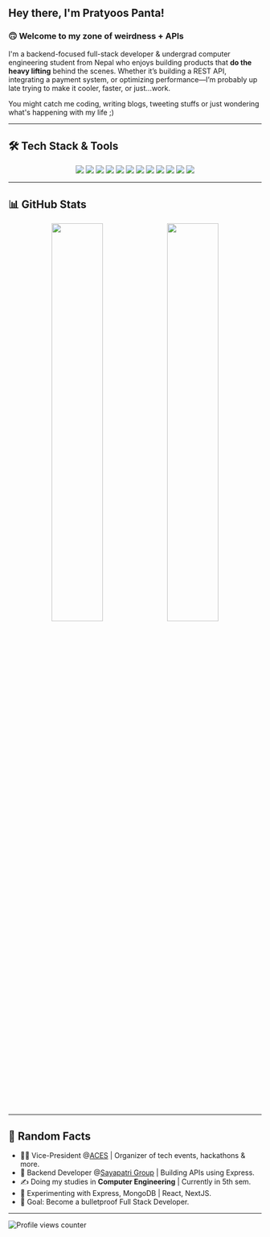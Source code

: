 ## Hey there, I'm Pratyoos Panta!

### 🙃 Welcome to my zone of weirdness + APIs

I'm a backend-focused full-stack developer & undergrad computer engineering student from Nepal who enjoys building products that **do the heavy lifting** behind the scenes. Whether it’s building a REST API, integrating a payment system, or optimizing performance—I’m probably up late trying to make it cooler, faster, or just...work.

You might catch me coding, writing blogs, tweeting stuffs or just wondering what's happening with my life ;)

---
## 🛠️ Tech Stack & Tools

<p align="center">
  <img src="https://img.shields.io/badge/JavaScript-F7DF1E?style=for-the-badge&logo=javascript&logoColor=black" />
  <img src="https://img.shields.io/badge/TypeScript-3178C6?style=for-the-badge&logo=typescript&logoColor=white" />
  <img src="https://img.shields.io/badge/React-20232A?style=for-the-badge&logo=react&logoColor=61DAFB" />
  <img src="https://img.shields.io/badge/Next.js-000000?style=for-the-badge&logo=nextdotjs&logoColor=white" />
  <img src="https://img.shields.io/badge/Node.js-339933?style=for-the-badge&logo=nodedotjs&logoColor=white" />
  <img src="https://img.shields.io/badge/Express-404D59?style=for-the-badge" />
  <img src="https://img.shields.io/badge/MongoDB-4EA94B?style=for-the-badge&logo=mongodb&logoColor=white" />
  <img src="https://img.shields.io/badge/PostgreSQL-316192?style=for-the-badge&logo=postgresql&logoColor=white" />
  <img src="https://img.shields.io/badge/Docker-2496ED?style=for-the-badge&logo=docker&logoColor=white" />
  <img src="https://img.shields.io/badge/Git-F05032?style=for-the-badge&logo=git&logoColor=white" />
  <img src="https://img.shields.io/badge/Tailwind_CSS-38B2AC?style=for-the-badge&logo=tailwind-css&logoColor=white" />
  <img src="https://img.shields.io/badge/C++-00599C?style=for-the-badge&logo=c%2B%2B&logoColor=white" />
</p>


---

## 📊 GitHub Stats

<div align="center">

  <img src="https://github-readme-stats.vercel.app/api/top-langs/?username=pratyoos&layout=compact&hide_border=true&theme=github_light" width="45%" />
  <img src="https://github-readme-stats.vercel.app/api?username=pratyoos&show_icons=true&hide_border=true&count_private=true&theme=github_light" width="45%"/>
</div>

---

## 🧠 Random Facts

- 🧑‍💻 Vice-President @<a href = "https://www.linkedin.com/company/acesioe-pc/">ACES</a> | Organizer of tech events, hackathons & more.
- 💼 Backend Developer @<a href = "https://www.linkedin.com/company/sayapatri4tech/">Sayapatri Group</a> | Building APIs using Express.
- ✍️ Doing my studies in **Computer Engineering** | Currently in 5th sem.
- 🧪 Experimenting with Express, MongoDB | React, NextJS.
- 🎯 Goal: Become a bulletproof Full Stack Developer.

---


![Profile views counter](https://komarev.com/ghpvc/?username=pratyoos&&style=flat-square)
